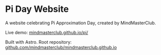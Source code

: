 # Pi Day Website

A website celebrating Pi Approximation Day, created by MindMasterClub.

Live demo: [mindmasterclub.github.io/pi/](https://mindmasterclub.github.io/pi/)

Built with Astro. Root repository: [github.com/mindmasterclub/mindmasterclub.github.io](https://github.com/mindmasterclub/mindmasterclub.github.io)
